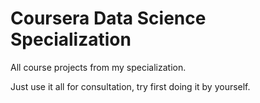 # Coursera Data Science Specialization

All course projects from my specialization.

Just use it all for consultation, try first doing it by yourself.
